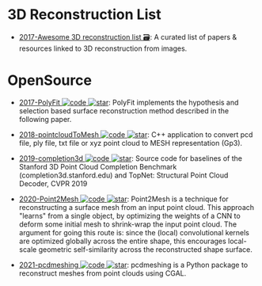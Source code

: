 # 3D Reconstruction List

- [2017-Awesome 3D reconstruction list 🗃️](https://github.com/openMVG/awesome_3DReconstruction_list): A curated list of papers & resources linked to 3D reconstruction from images.

# OpenSource

- [2017-PolyFit ![code](https://ng-tech.icu/assets/code.svg) ![star](https://img.shields.io/github/stars/LiangliangNan/PolyFit)](https://github.com/LiangliangNan/PolyFit): PolyFit implements the hypothesis and selection based surface reconstruction method described in the following paper.

- [2018-pointcloudToMesh ![code](https://ng-tech.icu/assets/code.svg) ![star](https://img.shields.io/github/stars/danielTobon43/pointcloudToMesh)](https://github.com/danielTobon43/pointcloudToMesh): C++ application to convert pcd file, ply file, txt file or xyz point cloud to MESH representation (Gp3).

- [2019-completion3d ![code](https://ng-tech.icu/assets/code.svg) ![star](https://img.shields.io/github/stars/lynetcha/completion3d)](https://github.com/lynetcha/completion3d): Source code for baselines of the Stanford 3D Point Cloud Completion Benchmark (completion3d.stanford.edu) and TopNet: Structural Point Cloud Decoder, CVPR 2019

- [2020-Point2Mesh ![code](https://ng-tech.icu/assets/code.svg) ![star](https://img.shields.io/github/stars/ranahanocka/Point2Mesh)](https://github.com/ranahanocka/Point2Mesh): Point2Mesh is a technique for reconstructing a surface mesh from an input point cloud. This approach "learns" from a single object, by optimizing the weights of a CNN to deform some initial mesh to shrink-wrap the input point cloud. The argument for going this route is: since the (local) convolutional kernels are optimized globally across the entire shape, this encourages local-scale geometric self-similarity across the reconstructed shape surface.

- [2021-pcdmeshing ![code](https://ng-tech.icu/assets/code.svg) ![star](https://img.shields.io/github/stars/cvg/pcdmeshing)](https://github.com/cvg/pcdmeshing): pcdmeshing is a Python package to reconstruct meshes from point clouds using CGAL.
